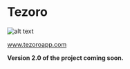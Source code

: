 # Tezoro

![alt text](https://github.com/john-law/tezoroweb/blob/master/src/logo.svg "Tezoro Logo")

www.tezoroapp.com

**Version 2.0 of the project coming soon.**

